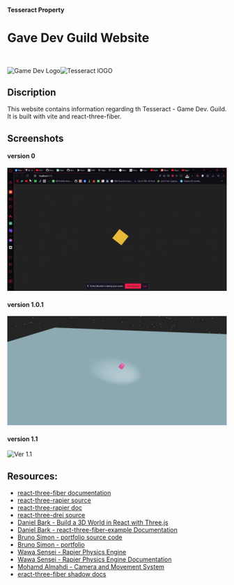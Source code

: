 #### Tesseract Property 
# Gave Dev Guild Website 

<br />

![Game Dev Logo](https://scontent.fdvo1-1.fna.fbcdn.net/v/t1.15752-9/432712624_770254998504652_444140669083886677_n.png?stp=dst-png_p100x100&_nc_cat=109&ccb=1-7&_nc_sid=5f2048&_nc_eui2=AeFzfyzmKolC2v6_Pg0vLF2LxqyFVhRCsUHGrIVWFEKxQTLIJpVA54NDpu1z0Osb3ztzFi09CRG-M9RGZDaivL-D&_nc_ohc=mJPllwz-_wEQ7kNvgHnzFei&_nc_ht=scontent.fdvo1-1.fna&oh=03_Q7cD1QGD49a6nlUtlo96ODj8luJ5PyeFur07YGEu8M4_isJPSg&oe=66566B63 "Game Dev Logo")![Tesseract lOGO](https://scontent.xx.fbcdn.net/v/t1.15752-9/431387277_1428242944465920_1775689173346910775_n.png?stp=dst-png_p100x100&_nc_cat=111&ccb=1-7&_nc_sid=5f2048&_nc_eui2=AeHOWJe5oB1Da2Y7nIpHIRkP39WhGjDaMeLf1aEaMNox4o1IqYH1AKScG4KaiTAxfTM9n1N4lDCS4nesNINlxtHr&_nc_ohc=1jQpxOaRvdMAb73Ee6E&_nc_ad=z-m&_nc_cid=0&_nc_ht=scontent.xx&oh=03_Q7cD1QFuab0iAbFlacLMAW0b26S0ts3d5Oa_3l2Os6L1OY5IrA&oe=6656A6D9 "Tesseract lOGO")

## Discription 
<p> This website contains information regarding th Tesseract - Game Dev. Guild. It is built with vite and react-three-fiber. </p>

## Screenshots
#### version 0
![Ver 0](https://github.com/Dreigannadoit/Photos/blob/main/04_18_2023.gif?raw=true "Ver 0")

#### version 1.0.1
![Ver 1.0.1](https://github.com/Dreigannadoit/Photos/blob/main/04_19_2023.png?raw=true "Ver 1.0.1")

#### version 1.1
![Ver 1.1](https://github.com/Dreigannadoit/Photos/blob/main/04_29_2023.gif?raw=true "Ver 1.1")

## Resources:

- [react-three-fiber documentation](https://docs.pmnd.rs/react-three-fiber/tutorials/how-it-works)
- [react-three-rapier source](https://github.com/pmndrs/react-three-rapier)
- [react-three-rapier doc](https://pmndrs.github.io/react-three-rapier/interfaces/RigidBodyOptions.html)
- [react-three-drei source](https://github.com/pmndrs/drei)
- [Daniel Bark - Build a 3D World in React with Three.js](https://www.youtube.com/watch?v=FGG0EeMNUl0)
- [Daniel Bark - react-three-fiber-example Documentation](https://github.com/danba340/react-three-fiber-example)
- [Bruno Simon - portfolio source code](https://github.com/brunosimon/folio-2019/tree/master)
- [Bruno Simon - portfolio](Bruno-simon.com)
- [Wawa Sensei - Rapier Physics Engine](https://www.youtube.com/watch?v=OpYtwrtpePY) 
- [Wawa Sensei - Rapier Physics Engine Documentation](https://github.com/wass08/r3f-vite-starter) 
- [Mohamd Almahdi - Camera and Movement System](https://medium.com/@m.mhde96/react-three-fiber-third-person-control-a0476c189dd1)
- [eract-three-fiber shadow docs](https://sbcode.net/react-three-fiber/shadows/)